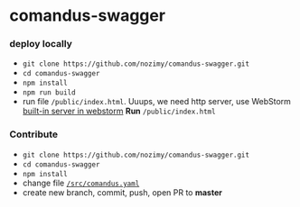 # comandus-swagger

### deploy locally

- `git clone https://github.com/nozimy/comandus-swagger.git`
- `cd comandus-swagger`
- `npm install`
- `npm run build`
- run file `/public/index.html`. Uuups, we need http server, use WebStorm [built-in server in webstorm](https://blog.jetbrains.com/webstorm/2013/03/built-in-server-in-webstorm-6/) **Run**  `/public/index.html`


### Contribute

- `git clone https://github.com/nozimy/comandus-swagger.git`
- `cd comandus-swagger`
- `npm install`
- change file [`/src/comandus.yaml`](https://github.com/nozimy/comandus-swagger/blob/master/src/comandus.yaml)
- create new branch, commit, push, open PR to **master**
